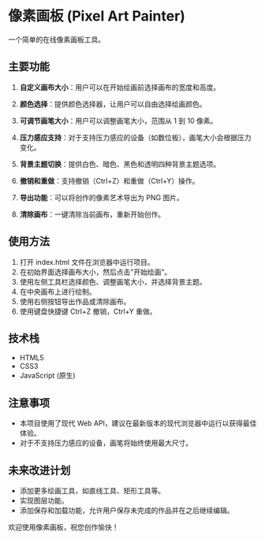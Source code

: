 # 像素画板 (Pixel Art Painter)

一个简单的在线像素画板工具。

## 主要功能

1. **自定义画布大小**：用户可以在开始绘画前选择画布的宽度和高度。

2. **颜色选择**：提供颜色选择器，让用户可以自由选择绘画颜色。

3. **可调节画笔大小**：用户可以调整画笔大小，范围从 1 到 10 像素。

4. **压力感应支持**：对于支持压力感应的设备（如数位板），画笔大小会根据压力变化。

5. **背景主题切换**：提供白色、暗色、黑色和透明四种背景主题选项。

6. **撤销和重做**：支持撤销（Ctrl+Z）和重做（Ctrl+Y）操作。

7. **导出功能**：可以将创作的像素艺术导出为 PNG 图片。

8. **清除画布**：一键清除当前画布，重新开始创作。

## 使用方法

1. 打开 index.html 文件在浏览器中运行项目。
2. 在初始界面选择画布大小，然后点击"开始绘画"。
3. 使用左侧工具栏选择颜色、调整画笔大小，并选择背景主题。
4. 在中央画布上进行绘制。
5. 使用右侧按钮导出作品或清除画布。
6. 使用键盘快捷键 Ctrl+Z 撤销，Ctrl+Y 重做。

## 技术栈

- HTML5
- CSS3
- JavaScript (原生)

## 注意事项

- 本项目使用了现代 Web API，建议在最新版本的现代浏览器中运行以获得最佳体验。
- 对于不支持压力感应的设备，画笔将始终使用最大尺寸。

## 未来改进计划

- 添加更多绘画工具，如直线工具、矩形工具等。
- 实现图层功能。
- 添加保存和加载功能，允许用户保存未完成的作品并在之后继续编辑。

欢迎使用像素画板，祝您创作愉快！
